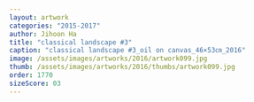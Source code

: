 ```yaml
---
layout: artwork
categories: "2015-2017"
author: Jihoon Ha
title: "classical landscape #3"
caption: "classical landscape #3_oil on canvas_46×53㎝_2016"
image: /assets/images/artworks/2016/artwork099.jpg
thumb: /assets/images/artworks/2016/thumbs/artwork099.jpg
order: 1770
sizeScore: 03
---
```


